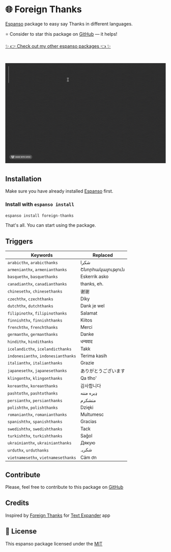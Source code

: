 # 🌐 Foreign Thanks

[Espanso](https://espanso.org) package to easy say Thanks in different languages.

⭐️ Consider to star this package on [GitHub](https://github.com/kopach/espanso-package-foreign-thanks/stargazers) — it helps!

[✨ 👉 Check out my other espanso packages 👈 ✨](https://github.com/kopach?tab=repositories&q=espanso-package&type=source)

<h1 align="center">

![demo](./assets/demo.gif)

</h1>

## Installation

Make sure you have already installed [Espanso](https://espanso.org/install) first.

### Install with `espanso install`

```sh
espanso install foreign-thanks
```

That's all. You can start using the package.

## Triggers

| Keywords | Replaced |
| -------- | -------- |
| `arabicthx`, `arabicthanks` | شكرا |
| `armenianthx`, `armenianthanks` | Շնորհակալություն |
| `basquethx`, `basquethanks` | Eskerrik asko |
| `canadianthx`, `canadianthanks` | thanks, eh. |
| `chinesethx`, `chinesethanks` | 谢谢 |
| `czechthx`, `czechthanks` | Díky |
| `dutchthx`, `dutchthanks` | Dank je wel |
| `filipinothx`, `filipinothanks` | Salamat |
| `finnishthx`, `finnishthanks` | Kiitos |
| `frenchthx`, `frenchthanks` | Merci |
| `germanthx`, `germanthanks` | Danke |
| `hindithx`, `hindithanks` | धन्यवाद |
| `icelandicthx`, `icelandicthanks` | Takk |
| `indonesianthx`, `indonesianthanks` | Terima kasih |
| `italianthx`, `italianthanks` | Grazie |
| `japanesethx`, `japanesethanks` | ありがとうございます |
| `klingonthx`, `klingonthanks` | Qa tlho' |
| `koreanthx`, `koreanthanks` | 감사합니다 |
| `pashtothx`, `pashtothanks` | ډیره مننه |
| `persianthx`, `persianthanks` | متشکرم |
| `polishthx`, `polishthanks` | Dzięki |
| `romanianthx`, `romanianthanks` | Multumesc |
| `spanishthx`, `spanishthanks` | Gracias |
| `swedishthx`, `swedishthanks` | Tack |
| `turkishthx`, `turkishthanks` | Sağol |
| `ukrainianthx`, `ukrainianthanks` | Дякую |
| `urduthx`, `urduthanks` | شکریہ |
| `vietnamesethx`, `vietnamesethanks` | Cảm ơn |

## Contribute

Please, feel free to contribute to this package on [GitHub](https://github.com/kopach/espanso-package-foreign-thanks)

## Credits

Inspired by [Foreign Thanks](https://snippets.textexpander.com/group/a3c4abfa3e21d9d77cd0542d6ce69f20) for [Text Expander](https://textexpander.com) app

## 📄 License

This espanso package licensed under the [MIT](https://github.com/kopach/espanso-package-foreign-thanks/blob/master/LICENSE)